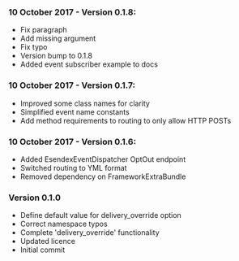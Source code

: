 ### 10 October 2017 - Version 0.1.8:
 - Fix paragraph
 - Add missing argument
 - Fix typo
 - Version bump to 0.1.8
 - Added event subscriber example to docs

### 10 October 2017 - Version 0.1.7:
 - Improved some class names for clarity
 - Simplified event name constants
 - Add method requirements to routing to only allow HTTP POSTs

### 10 October 2017 - Version 0.1.6:
 - Added EsendexEventDispatcher OptOut endpoint
 - Switched routing to YML format
 - Removed dependency on FrameworkExtraBundle

### Version 0.1.0
 - Define default value for delivery_override option
 - Correct namespace typos
 - Complete 'delivery_override' functionality
 - Updated licence
 - Initial commit


